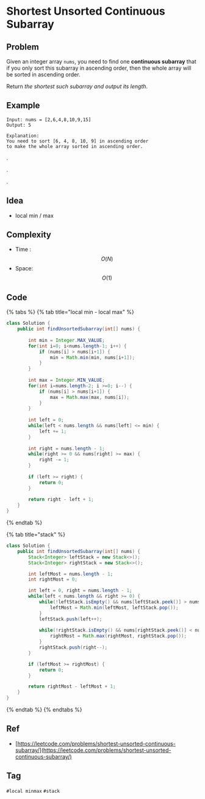 # Shortest Unsorted Continuous Subarray

## Problem



Given an integer array `nums`, you need to find one **continuous subarray** that if you only sort this subarray in ascending order, then the whole array will be sorted in ascending order.

Return _the shortest such subarray and output its length_.

## Example

```text
Input: nums = [2,6,4,8,10,9,15]
Output: 5

Explanation: 
You need to sort [6, 4, 8, 10, 9] in ascending order 
to make the whole array sorted in ascending order.
```

.

.

.



## Idea

* local min / max

## Complexity

* Time : $$O(N)$$ 
* Space: $$O(1)$$

## Code 

{% tabs %}
{% tab title="local min - local max" %}


```java
class Solution {
    public int findUnsortedSubarray(int[] nums) {
        
        int min = Integer.MAX_VALUE;
        for(int i=0; i<nums.length-1; i++) {
            if (nums[i] > nums[i+1]) {
                min = Math.min(min, nums[i+1]);
            }
        }
        
        int max = Integer.MIN_VALUE;
        for(int i=nums.length-2; i >=0; i--) {
            if (nums[i] > nums[i+1]) {
                max = Math.max(max, nums[i]);
            }
        }
        
        int left = 0;
        while(left < nums.length && nums[left] <= min) {
            left += 1;
        }
        
        int right = nums.length - 1;
        while(right >= 0 && nums[right] >= max) {
            right -= 1;
        }
        
        if (left >= right) {
            return 0;
        }
        
        return right - left + 1;
    }
}
```
{% endtab %}

{% tab title="stack" %}


```java
class Solution {
    public int findUnsortedSubarray(int[] nums) {
        Stack<Integer> leftStack = new Stack<>();
        Stack<Integer> rightStack = new Stack<>();

        int leftMost = nums.length - 1;
        int rightMost = 0;

        int left = 0, right = nums.length - 1;
        while(left < nums.length && right >= 0) {
            while(!leftStack.isEmpty() && nums[leftStack.peek()] > nums[left]) {
                leftMost = Math.min(leftMost, leftStack.pop());
            }
            leftStack.push(left++);
            
            while(!rightStack.isEmpty() && nums[rightStack.peek()] < nums[right]) {
                rightMost = Math.max(rightMost, rightStack.pop());
            }
            rightStack.push(right--);
        }

        if (leftMost >= rightMost) {
            return 0;
        }

        return rightMost - leftMost + 1;
    }
}
```
{% endtab %}
{% endtabs %}

## Ref

* [https://leetcode.com/problems/shortest-unsorted-continuous-subarray/](https://leetcode.com/problems/shortest-unsorted-continuous-subarray/)

## Tag

`#local minmax` `#stack`

